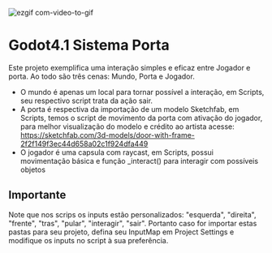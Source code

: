 ![ezgif com-video-to-gif](https://github.com/SuperHumano/Godot-SistemaPorta/assets/127708514/2702cd23-66da-4e2d-b207-6bcf90dfb621)

 # Godot4.1 Sistema Porta

Este projeto exemplifica uma interação simples e eficaz entre Jogador e porta.
Ao todo são três cenas: Mundo, Porta e Jogador.
- O mundo é apenas um local para tornar possível a interação, em Scripts, seu respectivo script trata da ação sair.
- A porta é respectiva da importação de um modelo Sketchfab, em Scripts, temos o script de movimento da porta com ativação do jogador, para melhor visualização do modelo e crédito ao artista acesse:
https://sketchfab.com/3d-models/door-with-frame-2f2f149f3ec44d658a02c1f924dfa449
- O jogador é uma capsula com raycast, em Scripts, possui movimentação básica e função _interact() para interagir com possíveis objetos

## Importante

Note que nos scrips os inputs estão personalizados: "esquerda", "direita", "frente", "tras", "pular", "interagir", "sair".
Portanto caso for importar estas pastas para seu projeto, defina seu InputMap em Project Settings e modifique os inputs no script à sua preferência.
